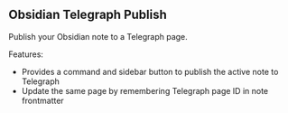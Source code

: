 ## Obsidian Telegraph Publish

Publish your Obsidian note to a Telegraph page.

Features:
- Provides a command and sidebar button to publish the active note to Telegraph
- Update the same page by remembering Telegraph page ID in note frontmatter
